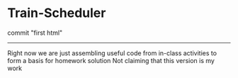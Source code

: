 # Train-Scheduler
commit "first html"
___________________
Right now we are just assembling useful code from in-class activities to form a basis for homework solution
Not claiming that this version is my work
